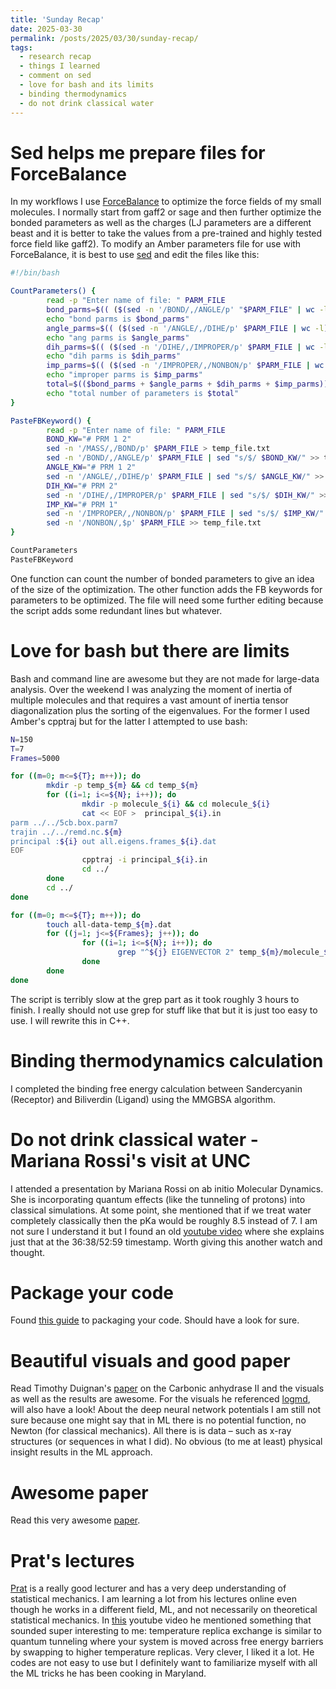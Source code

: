 ```yaml
---
title: 'Sunday Recap'
date: 2025-03-30
permalink: /posts/2025/03/30/sunday-recap/
tags:
  - research recap
  - things I learned
  - comment on sed
  - love for bash and its limits
  - binding thermodynamics
  - do not drink classical water
---
```


# Sed helps me prepare files for ForceBalance

In my workflows I use [ForceBalance](https://simtk.org/projects/forcebalance) to optimize the force fields of my small molecules. I normally start from gaff2 or sage and then further optimize the bonded parameters as well as the charges (LJ parameters are a different beast and it is better to take the values from a pre-trained and highly tested force field like gaff2). To modify an Amber parameters file for use with ForceBalance, it is best to use [sed](https://www.gnu.org/software/sed/manual/sed.html) and edit the files like this:

```bash 
#!/bin/bash

CountParameters() {
        read -p "Enter name of file: " PARM_FILE
        bond_parms=$(( ($(sed -n '/BOND/,/ANGLE/p' "$PARM_FILE" | wc -l) - 3) * 2 ))
        echo "bond parms is $bond_parms"
        angle_parms=$(( ($(sed -n '/ANGLE/,/DIHE/p' $PARM_FILE | wc -l) - 3) * 2 ))
        echo "ang parms is $angle_parms"
        dih_parms=$(( ($(sed -n '/DIHE/,/IMPROPER/p' $PARM_FILE | wc -l) - 3)))
        echo "dih parms is $dih_parms"
        imp_parms=$(( ($(sed -n '/IMPROPER/,/NONBON/p' $PARM_FILE | wc -l) - 3)))
        echo "improper parms is $imp_parms"
        total=$(($bond_parms + $angle_parms + $dih_parms + $imp_parms))
        echo "total number of parameters is $total"
}

PasteFBKeyword() {
        read -p "Enter name of file: " PARM_FILE
        BOND_KW="# PRM 1 2"
        sed -n '/MASS/,/BOND/p' $PARM_FILE > temp_file.txt
        sed -n '/BOND/,/ANGLE/p' $PARM_FILE | sed "s/$/ $BOND_KW/" >> temp_file.txt
        ANGLE_KW="# PRM 1 2"
        sed -n '/ANGLE/,/DIHE/p' $PARM_FILE | sed "s/$/ $ANGLE_KW/" >> temp_file.txt
        DIH_KW="# PRM 2"
        sed -n '/DIHE/,/IMPROPER/p' $PARM_FILE | sed "s/$/ $DIH_KW/" >> temp_file.txt
        IMP_KW="# PRM 1"
        sed -n '/IMPROPER/,/NONBON/p' $PARM_FILE | sed "s/$/ $IMP_KW/" >> temp_file.txt
        sed -n '/NONBON/,$p' $PARM_FILE >> temp_file.txt
}

CountParameters
PasteFBKeyword
```

One function can count the number of bonded parameters to give an idea of the size of the optimization. The other function adds the FB keywords for parameters to be optimized. The file will need some further editing because the script adds some redundant lines but whatever. 

# Love for bash but there are limits

Bash and command line are awesome but they are not made for large-data analysis. Over the weekend I was analyzing the moment of inertia of multiple molecules and that requires a vast amount of inertia tensor diagonalization plus the sorting of the eigenvalues. For the former I used Amber's cpptraj but for the latter I attempted to use bash:

```bash
N=150
T=7
Frames=5000

for ((m=0; m<=${T}; m++)); do
        mkdir -p temp_${m} && cd temp_${m}
        for ((i=1; i<=${N}; i++)); do
                mkdir -p molecule_${i} && cd molecule_${i}
                cat << EOF >  principal_${i}.in
parm ../../5cb.box.parm7
trajin ../../remd.nc.${m}
principal :${i} out all.eigens.frames_${i}.dat
EOF
                cpptraj -i principal_${i}.in
                cd ../
        done
        cd ../
done

for ((m=0; m<=${T}; m++)); do
        touch all-data-temp_${m}.dat
        for ((j=1; j<=${Frames}; j++)); do
                for ((i=1; i<=${N}; i++)); do
                        grep "^${j} EIGENVECTOR 2" temp_${m}/molecule_${i}/all.eigens.frames_${i}.dat >> all-data-temp_${m}.dat
                done
        done
done
```

The script is terribly slow at the grep part as it took roughly 3 hours to finish. I really should not use grep for stuff like that but it is just too easy to use. I will rewrite this in C++.

# Binding thermodynamics calculation

I completed the binding free energy calculation between Sandercyanin (Receptor) and Biliverdin (Ligand) using the MMGBSA algorithm. 

# Do not drink classical water - Mariana Rossi's visit at UNC

I attended a presentation by Mariana Rossi on ab initio Molecular Dynamics. She is incorporating quantum effects (like the tunneling of protons) into classical simulations. At some point, she mentioned that if we treat water completely classically then the pKa would be roughly 8.5 instead of 7. I am not sure I understand it but I found an old [youtube video](https://www.youtube.com/watch?v=ulamYPbc5FQ&t=2226s) where she explains just that at the 36:38/52:59 timestamp. Worth giving this another watch and thought.

# Package your code

Found [this guide](https://quantum-accelerators.github.io/template/index.html) to packaging your code. Should have a look for sure.

# Beautiful visuals and good paper

Read Timothy Duignan's [paper](https://arxiv.org/abs/2503.13789) on the Carbonic anhydrase II and the visuals as well as the results are awesome. For the visuals he referenced [logmd](https://pypi.org/project/logmd/), will also have a look! About the deep neural network potentials I am still not sure because one might say that in ML there is no potential function, no Newton (for classical mechanics). All there is is data – such as x-ray structures (or sequences in what I did). No obvious (to me at least) physical insight results in the ML approach. 

# Awesome paper

Read this very awesome [paper](https://pubs.acs.org/doi/10.1021/acs.jctc.4c01136?utm_source=SendGrid_ealert&utm_medium=ealert&utm_campaign=ASAP_jctcce_v0_i0). 

# Prat's lectures

[Prat](https://scholar.google.com/citations?user=v-NQD2cAAAAJ&hl=en) is a really good lecturer and has a very deep understanding of statistical mechanics. I am learning a lot from his lectures online even though he works in a different field, ML, and not necessarily on theoretical statistical mechanics. In [this](https://www.youtube.com/watch?v=4OUfVCLG-Og&t=842s) youtube video he mentioned something that sounded super interesting to me: temperature replica exchange is similar to quantum tunneling where your system is moved across free energy barriers by swapping to higher temperature replicas. Very clever, I liked it a lot. He codes are not easy to use but I definitely want to familiarize myself with all the ML tricks he has been cooking in Maryland.